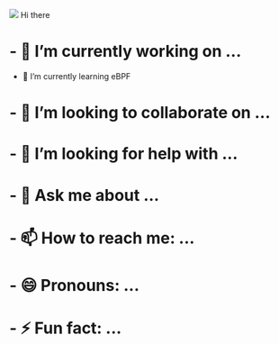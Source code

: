 ![](https://github.githubassets.com/images/mona-whisper.gif) Hi there

# - 🔭 I’m currently working on ...
- 🌱 I’m currently learning eBPF
# - 👯 I’m looking to collaborate on ...
# - 🤔 I’m looking for help with ...
# - 💬 Ask me about ...
# - 📫 How to reach me: ...
# - 😄 Pronouns: ...
# - ⚡ Fun fact: ...
